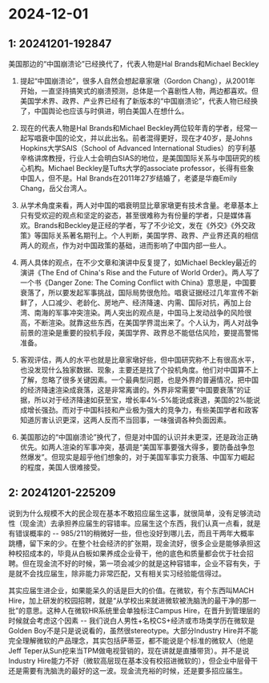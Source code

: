 # 2024-12-01

## 1: 20241201-192847

美国那边的“中国崩溃论”已经换代了，代表人物是Hal Brands和Michael Beckley

1. 提起“中国崩溃论”，很多人自然会想起章家墩（Gordon Chang），从2001年开始，一直坚持搞笑式的崩溃预测，总体是一个喜剧性人物，两边都喜欢。但美国学术界、政界、产业界已经有了新版本的“中国崩溃论”，代表人物已经换了，中国舆论也应该与时俱进，明白美国人在想什么。

2. 现在的代表人物是Hal Brands和Michael Beckley两位较年青的学者，经常一起写唱衰中国的论文，并以此出名。前者混得更好，现在才40岁，是Johns Hopkins大学SAIS（School of Advanced International Studies）的亨利基辛格讲席教授，行业人士会明白SIAS的地位，是美国国际关系与中国研究的核心机构。Michael Beckley是Tufts大学的associate professor，长得有些象中国人，但不是。Hal Brands在2011年27岁结婚了，老婆是华裔Emily Chang，岳父台湾人。

3. 从学术角度来看，两人对中国的唱衰明显比章家墩更有技术含量。老章基本上只有受欢迎的观点和坚定的姿态，甚至很难称为有份量的学者，只是媒体喜欢。Brands和Beckley是正经的学者，写了不少论文，发在《外交》《外交政策》等国际关系著名期刊上。个人判断，美国学界、政界、产业界还真的相信两人的观点，作为对中国政策的基础，进而影响了中国内部一些人。

4. 两人具体的观点，在不少文章和演讲中反复提了，如Michael Beckley最近的演讲《The End of China's Rise and the Future of World Order》。两人写了一个书《Danger Zone: The Coming Conflict with China》意思是，中国要衰落了，所以要发起军事挑战，国际局势很危险。唱衰证据经过几年宣传不新鲜了，人口减少、老龄化、房地产、经济降速、内需、国际对抗，再加上台湾、南海的军事冲突渲染。两人突出的观点是，中国马上发动战争的风险很高，不断渲染。就靠这些东西，在美国学界混出来了。个人认为，两人对战争前景的渲染是重要的投机手段，美国学界、政界总不能低估风险，要提高警惕准备。

5. 客观评估，两人的水平也就是比章家墩好些，但中国研究称不上有很高水平，也没发现什么独家数据、现象，主要还是找了个投机角度。他们对中国算不上了解，忽略了很多关键因素。一个最典型问题，也是外界的普遍情况，把中国的经济降速渲染成衰落，这是非常离谱的。外界非常需要“中国要衰落”的证据，所以对于经济降速如获至宝，增长率4%-5%能说成衰退，美国的2%能说成增长强劲。而对于中国科技和产业极为强大的竞争力，有些美国学者和政客知道厉害认识更深，这两人反而不当回事，一味强调各种负面因素。

6. 美国那边的“中国崩溃论”换代了，但是对中国的认识并未更深，还是政治正确优先。如两人渲染的军事冲突，基调是“美国军事要强大得多，要防备战争忽然爆发”。但现实是超乎他们想象的，对于美国军事实力衰落、中国军力崛起的程度，美国人很难接受。

## 2: 20241201-225209

说到为什么规模不大的民企现在基本不敢招应届生这事，就很简单，没有足够流动性（现金流）去承担养应届生的容错率。应届生这个东西，我们认真一点看，就是有错误概率的 -- 985/211的稍微好一些，但也没好到哪儿去，而且干两年大概率跳槽，留下来的少。在整个社会经济的扩张期，现金流好，很多企业是能够承担这种校招成本的，毕竟从白板如果养成企业骨干，他的底色和质量都会优于社会招聘。但在现金流不好的时候，第一项会减少的就是这种容错率，企业不容有失，于是就不会找应届生，除非能力非常匹配，又有相关实习经验能信得过。

其实应届生进企业，如果能呆久的话是巨大的价值。在微软，有个东西叫MACH Hire，加上研发的校园招聘，就是“从学校出来就进微软被洗脑洗的最干净的那一批”的意思。这种人在微软HR系统里会单独标注Campus Hire，在晋升到管理层的时候就会考虑这个因素 -- 我们说白人男性+名校CS+经济或市场类学历在微软是Golden Boy不是只是说说看的，虽然很stereotype。大部分Industry Hire并不能完全理解微软的产品理念，其实包括萨蒂亚，都不能说是个标准的微软人（他是Jeff Teper从Sun挖来当TPM做电视营销的，现在讲就是直播带货）。并不是说Industry Hire能力不好（微软高层现在基本没有校招进微软的），但企业中层骨干还是需要有洗脑洗的最好的这一波。现金流充裕的时候，还是要多招应届生。

